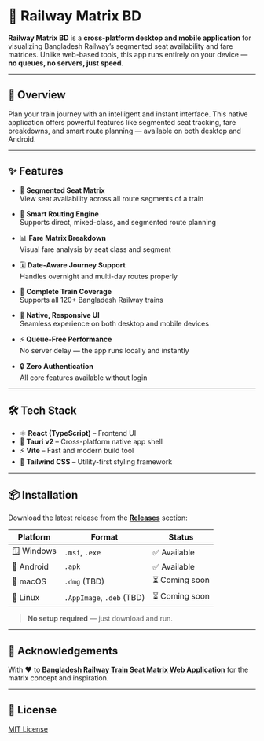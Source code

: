 # 🚆 Railway Matrix BD

**Railway Matrix BD** is a **cross-platform desktop and mobile application** for visualizing Bangladesh Railway’s segmented seat availability and fare matrices. Unlike web-based tools, this app runs entirely on your device — **no queues, no servers, just speed**.

---

## 📖 Overview

Plan your train journey with an intelligent and instant interface. This native application offers powerful features like segmented seat tracking, fare breakdowns, and smart route planning — available on both desktop and Android.

---

## ✨ Features

- 🧮 **Segmented Seat Matrix**  
  View seat availability across all route segments of a train

- 🎯 **Smart Routing Engine**  
  Supports direct, mixed-class, and segmented route planning

- 📊 **Fare Matrix Breakdown**  
  Visual fare analysis by seat class and segment

- 🗓️ **Date-Aware Journey Support**  
  Handles overnight and multi-day routes properly

- 🚄 **Complete Train Coverage**  
  Supports all 120+ Bangladesh Railway trains

- 📱 **Native, Responsive UI**  
  Seamless experience on both desktop and mobile devices

- ⚡ **Queue-Free Performance**  
  No server delay — the app runs locally and instantly

- 🔒 **Zero Authentication**  
  All core features available without login

---

## 🛠️ Tech Stack

- ⚛️ **React (TypeScript)** – Frontend UI  
- 🦀 **Tauri v2** – Cross-platform native app shell  
- ⚡ **Vite** – Fast and modern build tool  
- 🎨 **Tailwind CSS** – Utility-first styling framework

---

## 📦 Installation

Download the latest release from the [**Releases**](https://github.com/AhmedTrooper/RailwayMatrixBD/releases) section:

| Platform      | Format     | Status       |
|---------------|------------|--------------|
| 🪟 Windows     | `.msi`, `.exe` | ✅ Available |
| 🤖 Android     | `.apk`     | ✅ Available |
| 🍎 macOS       | `.dmg` (TBD) | ⏳ Coming soon |
| 🐧 Linux       | `.AppImage`, `.deb` (TBD) | ⏳ Coming soon |

> **No setup required** — just download and run.

---

## 🙏 Acknowledgements

With ❤️ to [**Bangladesh Railway Train Seat Matrix Web Application**](https://github.com/nishatrhythm/Bangladesh-Railway-Train-Seat-Matrix-Web-Application) for the matrix concept and inspiration.

---

## 📄 License

[MIT License](./LICENSE)